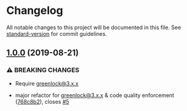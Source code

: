 # Changelog

All notable changes to this project will be documented in this file. See [standard-version](https://github.com/conventional-changelog/standard-version) for commit guidelines.

## [1.0.0](https://github.com/caseyWebb/le-challenge-redis/compare/v0.0.1...v1.0.0) (2019-08-21)


### ⚠ BREAKING CHANGES

* Require greenlock@3.x.x

* major refactor for greenlock@3.x.x & code quality enforcement ([768c8b2](https://github.com/caseyWebb/le-challenge-redis/commit/768c8b2)), closes [#5](https://github.com/caseyWebb/le-challenge-redis/issues/5)
